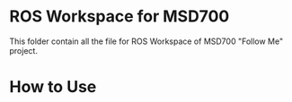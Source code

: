 # ROS Workspace for MSD700  
  
This folder contain all the file for ROS Workspace of MSD700 "Follow Me" project.

# How to Use  
  
